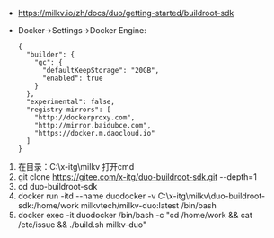 - https://milkv.io/zh/docs/duo/getting-started/buildroot-sdk

- Docker->Settings->Docker Engine:
  
  ```
  {
    "builder": {
      "gc": {
        "defaultKeepStorage": "20GB",
        "enabled": true
      }
    },
    "experimental": false,
    "registry-mirrors": [
      "http://dockerproxy.com",
      "http://mirror.baidubce.com",
      "https://docker.m.daocloud.io"
    ]
  }
  ```
1. 在目录：C:\x-itg\milkv 打开cmd
2. git clone https://gitee.com/x-itg/duo-buildroot-sdk.git --depth=1
3. cd duo-buildroot-sdk
4. docker run -itd --name duodocker -v C:\x-itg\milkv\duo-buildroot-sdk:/home/work milkvtech/milkv-duo:latest /bin/bash
5. docker exec -it duodocker /bin/bash -c "cd /home/work && cat /etc/issue && ./build.sh milkv-duo"